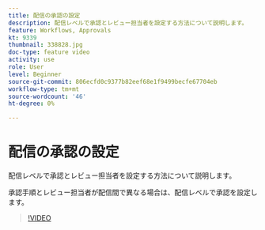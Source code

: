 ```yaml
---
title: 配信の承認の設定
description: 配信レベルで承認とレビュー担当者を設定する方法について説明します。
feature: Workflows, Approvals
kt: 9339
thumbnail: 338828.jpg
doc-type: feature video
activity: use
role: User
level: Beginner
source-git-commit: 806ecfd0c9377b82eef68e1f9499becfe67704eb
workflow-type: tm+mt
source-wordcount: '46'
ht-degree: 0%

---
```



# 配信の承認の設定

配信レベルで承認とレビュー担当者を設定する方法について説明します。  

承認手順とレビュー担当者が配信間で異なる場合は、配信レベルで承認を設定します。

>[!VIDEO](https://video.tv.adobe.com/v/338828?quality=12)
